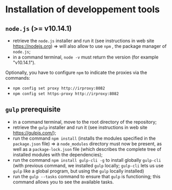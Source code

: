 # Installation of developpement tools

## `node.js` (>= v10.14.1)
- retrieve the `node.js` installer and run it (see instructions in web site <https://nodejs.org>) => will also allow to use `npm` , the package manager of `node.js`;
- in a command terminal, `node -v` must return the version (for example "v10.14.1").

Optionally, you have to configure `npm` to indicate the proxies via the commands:
- `npm config set proxy http://irproxy:8082`
- `npm config set https-proxy http://irproxy:8082`

## `gulp` prerequisite
- in a command terminal, move to the root directory of the repository;
- retrieve the `gulp` installer and run it (see instructions in web site <https://gulpjs.com/>);
- run the command `npm install` (installs the modules specified in the `package.json` file) => a `node_modules` directory must now be present, as well as a `package-lock.json` file (which describes the complete tree of installed modules with the dependencies);
- run the command `npm install gulp-cli -g` to install globally `gulp-cli` (with previous command, we installed `gulp` locally; `gulp-cli` lets us use `gulp` like a global program, but using the `gulp` locally installed)
- run the `gulp --tasks` command to ensure that `gulp` is functioning; this command allows you to see the available tasks.
